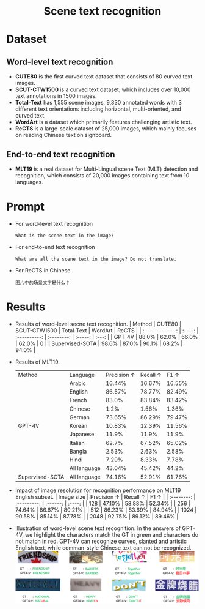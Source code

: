 # <Center> Scene text recognition

# Dataset

## Word-level text recognition

   - **CUTE80**  is the first curved text dataset that consists of 80 curved text images.
   - **SCUT-CTW1500**  is a curved text dataset, which includes over 10,000 text annotations in 1500 images.
   - **Total-Text** has 1,555 scene images, 9,330 annotated words with 3 different text orientations including horizontal, multi-oriented, and curved text.
   - **WordArt** is a dataset which primarily features challenging artistic text.
   - **ReCTS**  is a large-scale dataset of 25,000 images, which mainly focuses on reading Chinese text on signboard.
## End-to-end text recognition
   - **MLT19**  is a real dataset for Multi-Lingual scene Text (MLT) detection and recognition, which consists of 20,000 images containing text from 10 languages.

# Prompt
- For word-level text recognition
    ```
    What is the scene text in the image?
    ```
- For end-to-end text recognition
    ```
    What are all the scene text in the image? Do not translate.
    ```
- For ReCTS in Chinese
    ```
    图片中的场景文字是什么？
    ```

# Results
- Results of word-level secne text recognition.
   |     Method      | CUTE80 | SCUT-CTW1500 | Total-Text | WordArt | ReCTS |
   | :-------------: | :----: | :----------: | :--------: | :-----: | :---: |
   |     GPT-4V      | 88.0%  |    62.0%     |   66.0%    |  62.0%  |   0   |
   | Supervised-SOTA | 98.6%  |    87.0%     |   90.1%    |  68.2%  | 94.0% |


- Results of MLT19.
   <table>
         <tbody>
         <tr>
               <td>Method</td>
               <td>Language</td>
               <td>Precision ↑</td>
               <td>Recall ↑</td>
               <td>F1 ↑</td>
         </tr>
         <tr>
               <td rowspan="11">GPT-4V</td>
               <td>Arabic</td>
               <td>16.44%</td>
               <td>16.67%</td>
               <td>16.55%</td>
         </tr>
         <tr>
               <td>English</td>
               <td>86.57%</td>
               <td>78.77%</td>
               <td>82.49%</td>
         </tr>
         <tr>
               <td>French</td>
               <td>83.0%</td>
               <td>83.84%</td>
               <td>83.42%</td>
         </tr>
         <tr>
               <td>Chinese</td>
               <td>1.2%</td>
               <td>1.56%</td>
               <td>1.36%</td>
         </tr>
         <tr>
               <td>German</td>
               <td>73.65%</td>
               <td>86.29%</td>
               <td>79.47%</td>
         </tr>
         <tr>
               <td>Korean</td>
               <td>10.83%</td>
               <td>12.39%</td>
               <td>11.56%</td>
         </tr>
         <tr>
               <td>Japanese</td>
               <td>11.9%</td>
               <td>11.9%</td>
               <td>11.9%</td>
         </tr>
         <tr>
               <td>Italian</td>
               <td>62.7%</td>
               <td>67.52%</td>
               <td>65.02%</td>
         </tr>
         <tr>
               <td>Bangla</td>
               <td>2.53%</td>
               <td>2.63%</td>
               <td>2.58%</td>
         </tr>
         <tr>
               <td>Hindi</td>
               <td>7.29%</td>
               <td>8.33%</td>
               <td>7.78%</td>
         </tr>
         <tr>
               <td>All language</td>
               <td>43.04%</td>
               <td>45.42%</td>
               <td>44.2%</td>
         </tr>
         <tr>
               <td>Supervised-SOTA</td>
               <td>All language</td>
               <td>74.16%</td>
               <td>52.91%</td>
               <td>61.76%</td>
         </tr>
   </table>

- Impact of image resolution for recognition performance on MLT19 English subset.
   | Image size | Precision ↑ | Recall ↑ |  F1 ↑  |
   | :--------: | :---------: | :------: | :----: |
   |    128     |   47.10%    |  58.88%  | 52.34% |
   |    256     |   74.64%    |  86.67%  | 80.21% |
   |    512     |   86.23%    |  83.69%  | 84.94% |
   |    1024    |   90.58%    |  85.14%  | 87.78% |
   |    2048    |   92.75%    |  89.12%  | 89.46% |

- Illustration of word-level scene text recognition. In the answers of GPT-4V, we highlight the characters match the GT in green and characters do not match in red. GPT-4V can recognize curved, slanted and artistic English text, while comman-style Chinese text can not be recognized.
![0](./vis_STR.png)